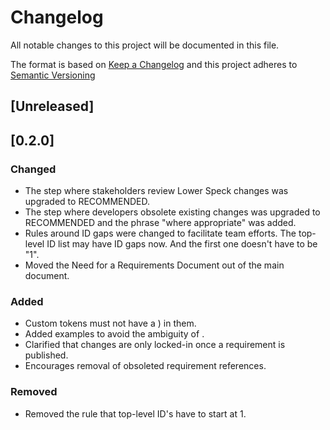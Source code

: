 # Changelog
All notable changes to this project will be documented in this file.

The format is based on [Keep a Changelog](http://keepachangelog.com/en/1.0.0/)
and this project adheres to [Semantic Versioning](http://semver.org/spec/v2.0.0.html)

## [Unreleased]

## [0.2.0]

### Changed
- The step where stakeholders review Lower Speck changes was upgraded to RECOMMENDED.
- The step where developers obsolete existing changes was upgraded to RECOMMENDED and the phrase "where appropriate" was added.
- Rules around ID gaps were changed to facilitate team efforts. The top-level ID list may have ID gaps now. And the first one doesn't have to be "1".
- Moved the Need for a Requirements Document out of the main document.

### Added
- Custom tokens must not have a ) in them.
- Added examples to avoid the ambiguity of <ID>.
- Clarified that changes are only locked-in once a requirement is published.
- Encourages removal of obsoleted requirement references.

### Removed
- Removed the rule that top-level ID's have to start at 1.

